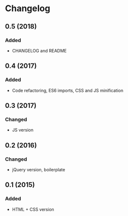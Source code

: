 # Changelog

## 0.5 (2018)

### Added

- CHANGELOG and README

## 0.4 (2017)

### Added

- Code refactoring, ES6 imports, CSS and JS minification

## 0.3 (2017)

### Changed

- JS version

## 0.2 (2016)

### Changed

- jQuery version, boilerplate

## 0.1 (2015)

### Added

- HTML + CSS version



